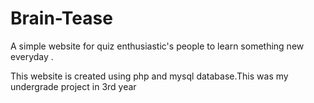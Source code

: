 # Brain-Tease
A simple website for quiz enthusiastic's people to learn something new everyday . 

This website is created using php and mysql database.This was my undergrade project in 3rd year 

